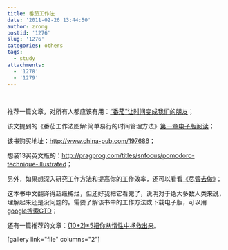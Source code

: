 ```yaml
---
title: 番茄工作法
date: '2011-02-26 13:44:50'
author: zrong
postid: '1276'
slug: '1276'
categories: others
tags:
  - study
attachments:
  - '1278'
  - '1279'
---
```


[  
](/uploads/2011/02/fanqie.jpg)

推荐一篇文章，对所有人都应该有用：[“番茄”让时间变成我们的朋友](http://www.infoq.com/cn/articles/pomodoro-practices)；

该文提到的《番茄工作法图解:简单易行的时间管理方法》[第一章电子版阅读](http://article.yeeyan.org/view/204108/169539)；

该书购买地址：<http://www.china-pub.com/197686>；

想装13买英文版的：<http://pragprog.com/titles/snfocus/pomodoro-technique-illustrated>；

另外，如果想深入研究工作方法和提高你的工作效率，还可以看看[《尽管去做》](http://book.douban.com/subject/1085660/)；

这本书中文翻译得超级稀烂，但还好我把它看完了，说明对于绝大多数人类来说，理解起来还是没问题的。需要了解该书中的工作方法或下载电子版，可以用[google搜索GTD](http://www.google.com.hk/search?sourceid=chrome&ie=UTF-8&q=GTD)；

还有一篇推荐的文章：[(10+2)\*5把你从惰性中拯救出来](http://www.psytopic.com/mag/post/10-2-5-you-save-from-inert.html)。<!--more-->

[gallery link="file" columns="2"]

